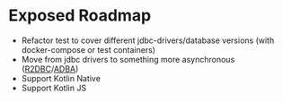 # Exposed Roadmap

* Refactor test to cover different jdbc-drivers/database versions (with docker-compose or test containers)
* Move from jdbc drivers to something more asynchronous ([R2DBC](https://r2dbc.io/)\/[ADBA](https://github.com/oracle/oracle-db-examples/tree/master/java/AoJ))
* Support Kotlin Native
* Support Kotlin JS

